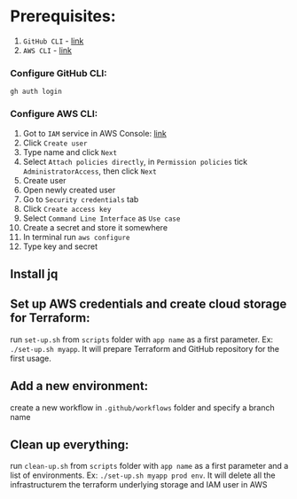 # Prerequisites:
1. `GitHub CLI` - [link](https://cli.github.com/)
2. `AWS CLI` - [link](https://aws.amazon.com/cli/)

### Configure GitHub CLI:
`gh auth login`

### Configure AWS CLI:
1. Got to `IAM` service in AWS Console: [link](https://us-east-1.console.aws.amazon.com/iam/home#/users)
2. Click `Create user`
3. Type name and click `Next`
4. Select `Attach policies directly`, in `Permission policies` tick `AdministratorAccess`, then click `Next`
5. Create user
6. Open newly created user
7. Go to `Security credentials` tab
8. Click `Create access key`
9. Select `Command Line Interface` as `Use case`
10. Create a secret and store it somewhere
11. In terminal run `aws configure`
12. Type key and secret

## Install jq


## Set up AWS credentials and create cloud storage for Terraform:
run `set-up.sh` from `scripts` folder with `app name` as a first parameter. Ex: `./set-up.sh myapp`. It will prepare Terraform and GitHub repository for the first usage.


## Add a new environment:
create a new workflow in `.github/workflows` folder and specify a branch name

## Clean up everything:
run `clean-up.sh` from `scripts` folder with `app name` as a first parameter and a list of environments. Ex: `./set-up.sh myapp prod env`. It will delete all the infrastructurem the terraform underlying storage and IAM user in AWS